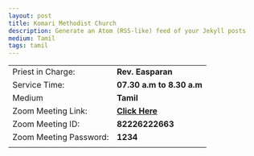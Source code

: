 ```yaml
---
layout: post
title: Komari Methodist Church
description: Generate an Atom (RSS-like) feed of your Jekyll posts
medium: Tamil
tags: tamil
---
```


|  |  |
|--|--|
| Priest in Charge: | **Rev. Easparan** |
| Service Time: | **07.30 a.m to 8.30 a.m** |
| Medium | **Tamil** |
| Zoom Meeting Link: | **[Click Here](https://stackoverflow.com/questions/25104738/text-highlight-in-markdown)** |
| Zoom Meeting ID: | **82226222663** |
| Zoom Meeting Password: | **1234** |
|||